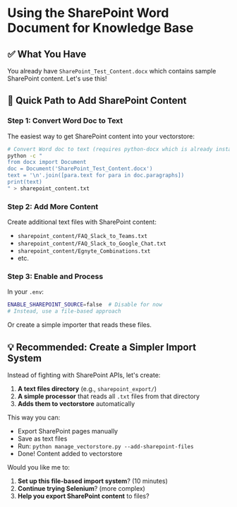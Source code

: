 # Using the SharePoint Word Document for Knowledge Base

## ✅ What You Have

You already have `SharePoint_Test_Content.docx` which contains sample SharePoint content. Let's use this!

## 🚀 Quick Path to Add SharePoint Content

### **Step 1: Convert Word Doc to Text**

The easiest way to get SharePoint content into your vectorstore:

```bash
# Convert Word doc to text (requires python-docx which is already installed)
python -c "
from docx import Document
doc = Document('SharePoint_Test_Content.docx')
text = '\n'.join([para.text for para in doc.paragraphs])
print(text)
" > sharepoint_content.txt
```

### **Step 2: Add More Content**

Create additional text files with SharePoint content:
- `sharepoint_content/FAQ_Slack_to_Teams.txt`
- `sharepoint_content/FAQ_Slack_to_Google_Chat.txt`
- `sharepoint_content/Egnyte_Combinations.txt`
- etc.

### **Step 3: Enable and Process**

In your `.env`:
```bash
ENABLE_SHAREPOINT_SOURCE=false  # Disable for now
# Instead, use a file-based approach
```

Or create a simple importer that reads these files.

## 💡 Recommended: Create a Simpler Import System

Instead of fighting with SharePoint APIs, let's create:

1. **A text files directory** (e.g., `sharepoint_export/`)
2. **A simple processor** that reads all `.txt` files from that directory
3. **Adds them to vectorstore** automatically

This way you can:
- Export SharePoint pages manually
- Save as text files
- Run: `python manage_vectorstore.py --add-sharepoint-files`
- Done! Content added to vectorstore

Would you like me to:
1. **Set up this file-based import system**? (10 minutes)
2. **Continue trying Selenium**? (more complex)
3. **Help you export SharePoint content** to files?


